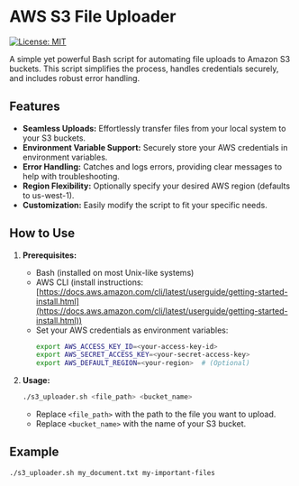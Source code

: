 # AWS S3 File Uploader

[![License: MIT](https://img.shields.io/badge/License-MIT-yellow.svg)](https://opensource.org/licenses/MIT)

A simple yet powerful Bash script for automating file uploads to Amazon S3 buckets. This script simplifies the process, handles credentials securely, and includes robust error handling.

## Features

*   **Seamless Uploads:** Effortlessly transfer files from your local system to your S3 buckets.
*   **Environment Variable Support:** Securely store your AWS credentials in environment variables.
*   **Error Handling:** Catches and logs errors, providing clear messages to help with troubleshooting.
*   **Region Flexibility:** Optionally specify your desired AWS region (defaults to us-west-1).
*   **Customization:** Easily modify the script to fit your specific needs.

## How to Use

1.  **Prerequisites:**
    *   Bash (installed on most Unix-like systems)
    *   AWS CLI (install instructions: [https://docs.aws.amazon.com/cli/latest/userguide/getting-started-install.html](https://docs.aws.amazon.com/cli/latest/userguide/getting-started-install.html))
    *   Set your AWS credentials as environment variables:
        ```bash
        export AWS_ACCESS_KEY_ID=<your-access-key-id>
        export AWS_SECRET_ACCESS_KEY=<your-secret-access-key>
        export AWS_DEFAULT_REGION=<your-region>  # (Optional)
        ```

2.  **Usage:**
    ```bash
    ./s3_uploader.sh <file_path> <bucket_name>
    ```
    *   Replace `<file_path>` with the path to the file you want to upload.
    *   Replace `<bucket_name>` with the name of your S3 bucket.

## Example

```bash
./s3_uploader.sh my_document.txt my-important-files
